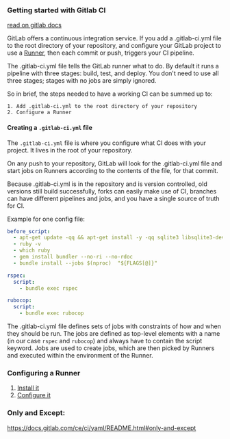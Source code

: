 ### Getting started with Gitlab CI

[read on gitlab docs](https://docs.gitlab.com/ce/ci/quick_start)

GitLab offers a continuous integration service. If you add a .gitlab-ci.yml file to the root directory of your repository, and configure your GitLab project to use a [Runner](https://docs.gitlab.com/ce/ci/runners/README.html), then each commit or push, triggers your CI pipeline.

The .gitlab-ci.yml file tells the GitLab runner what to do. By default it runs a pipeline with three stages: build, test, and deploy. You don't need to use all three stages; stages with no jobs are simply ignored.

So in brief, the steps needed to have a working CI can be summed up to:

    1. Add .gitlab-ci.yml to the root directory of your repository
    2. Configure a Runner

#### Creating a `.gitlab-ci.yml` file

The `.gitlab-ci.yml` file is where you configure what CI does with your project. It lives in the root of your repository.

On any push to your repository, GitLab will look for the .gitlab-ci.yml file and start jobs on Runners according to the contents of the file, for that commit.

Because .gitlab-ci.yml is in the repository and is version controlled, old versions still build successfully, forks can easily make use of CI, branches can have different pipelines and jobs, and you have a single source of truth for CI. 

Example for one config file:

```yaml
before_script:
  - apt-get update -qq && apt-get install -y -qq sqlite3 libsqlite3-dev nodejs
  - ruby -v
  - which ruby
  - gem install bundler --no-ri --no-rdoc
  - bundle install --jobs $(nproc)  "${FLAGS[@]}"

rspec:
  script:
    - bundle exec rspec

rubocop:
  script:
    - bundle exec rubocop
```

The .gitlab-ci.yml file defines sets of jobs with constraints of how and when they should be run. The jobs are defined as top-level elements with a name (in our case `rspec` and `rubocop`) and always have to contain the script keyword. Jobs are used to create jobs, which are then picked by Runners and executed within the environment of the Runner.

### Configuring a Runner 

1. [Install it](https://docs.gitlab.com/runner/install/)
2. [Configure it](https://docs.gitlab.com/ce/ci/runners/README.html#registering-a-specific-runner)

### Only and Except:

https://docs.gitlab.com/ce/ci/yaml/README.html#only-and-except